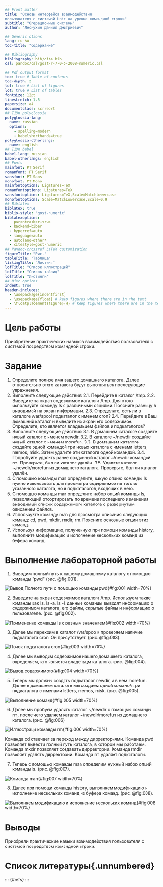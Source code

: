 ```yaml
---
## Front matter
title: "Основы интерфейса взаимодействия
пользователя с системой Unix на уровне командной строки"
subtitle: "Операционные системы"
author: "Леснухин Даниил Дмитриевич"

## Generic otions
lang: ru-RU
toc-title: "Содержание"

## Bibliography
bibliography: bib/cite.bib
csl: pandoc/csl/gost-r-7-0-5-2008-numeric.csl

## Pdf output format
toc: true # Table of contents
toc-depth: 2
lof: true # List of figures
lot: true # List of tables
fontsize: 12pt
linestretch: 1.5
papersize: a4
documentclass: scrreprt
## I18n polyglossia
polyglossia-lang:
  name: russian
  options:
	- spelling=modern
	- babelshorthands=true
polyglossia-otherlangs:
  name: english
## I18n babel
babel-lang: russian
babel-otherlangs: english
## Fonts
mainfont: PT Serif
romanfont: PT Serif
sansfont: PT Sans
monofont: PT Mono
mainfontoptions: Ligatures=TeX
romanfontoptions: Ligatures=TeX
sansfontoptions: Ligatures=TeX,Scale=MatchLowercase
monofontoptions: Scale=MatchLowercase,Scale=0.9
## Biblatex
biblatex: true
biblio-style: "gost-numeric"
biblatexoptions:
  - parentracker=true
  - backend=biber
  - hyperref=auto
  - language=auto
  - autolang=other*
  - citestyle=gost-numeric
## Pandoc-crossref LaTeX customization
figureTitle: "Рис."
tableTitle: "Таблица"
listingTitle: "Листинг"
lofTitle: "Список иллюстраций"
lotTitle: "Список таблиц"
lolTitle: "Листинги"
## Misc options
indent: true
header-includes:
  - \usepackage{indentfirst}
  - \usepackage{float} # keep figures where there are in the text
  - \floatplacement{figure}{H} # keep figures where there are in the text
---
```


# Цель работы

Приобретение практических навыков взаимодействия пользователя с системой посредством командной строки.
# Задание

1. Определите полное имя вашего домашнего каталога. Далее относительно этого каталога будут выполняться последующие упражнения.
2. Выполните следующие действия:
2.1. Перейдите в каталог /tmp.
2.2. Выведите на экран содержимое каталога /tmp. Для этого используйте команду ls
с различными опциями. Поясните разницу в выводимой на экран информации.
2.3. Определите, есть ли в каталоге /var/spool подкаталог с именем cron?
2.4. Перейдите в Ваш домашний каталог и выведите на экран его содержимое. Определите, кто является владельцем файлов и подкаталогов?
3. Выполните следующие действия:
3.1. В домашнем каталоге создайте новый каталог с именем newdir.
3.2. В каталоге ~/newdir создайте новый каталог с именем morefun.
3.3. В домашнем каталоге создайте одной командой три новых каталога с именами
letters, memos, misk. Затем удалите эти каталоги одной командой.
3.4. Попробуйте удалить ранее созданный каталог ~/newdir командой rm. Проверьте,
был ли каталог удалён.
3.5. Удалите каталог ~/newdir/morefun из домашнего каталога. Проверьте, был ли
каталог удалён.
4. С помощью команды man определите, какую опцию команды ls нужно использовать для просмотра содержимое не только указанного каталога, но и подкаталогов,
входящих в него.
5. С помощью команды man определите набор опций команды ls, позволяющий отсортировать по времени последнего изменения выводимый список содержимого каталога
с развёрнутым описанием файлов.
6. Используйте команду man для просмотра описания следующих команд: cd, pwd, mkdir,
rmdir, rm. Поясните основные опции этих команд.
7. Используя информацию, полученную при помощи команды history, выполните модификацию и исполнение нескольких команд из буфера команд.



# Выполнение лабораторной работы

1. Выводим полный путь к нашему домашнему каталогу с помощью команды "pwd" (рис. @fig:001).

![Вывод Полного пути с помощью команды pwd](image/1.png){#fig:001 width=70%}


2. Выведите на экран содержимое каталога /tmp. Используем такие команды как ls, ls -a, ls -l, данные команды выводят информацию о содержимом каталога, его файлы, скрытые файлы и информацию о пользователе. (рис. @fig:002). 

![Применение команды ls с разным значением](image/2.png){#fig:002 width=70%}

3. Далее мы перехоим в каталог /var/spoo и проверяем наличие подкаталога cron. Он присутствует. (рис. @fig:003).

![Поиск подкаталога cron](image/3.png){#fig:003 width=70%}


4. Далее мы выводим содержимое нашего домашнего каталога, определяем, кто является владельцм каталога. (рис. @fig:004).

![Вывод содержимого](image/4.png){#fig:004 width=70%}

5. Теперь мы должны создать подкаталог newdir, а в нем morefun.  Далее в домашнем каталоге мы создаем одной команой три подкаталога с именами letters, memos, misk. (рис. @fig:005).

![Выполнение команд](image/5.png){#fig:005 width=70%}

6. Далее мы пробуем удалить каталог ~/newdir с помощью команды rm, после чего удаляем каталог ~/newdir/morefun из домашнего каталога. (рис. @fig:006).

![Иллюстраци команды rm](image/6.png){#fig:006 width=70%}

Команда cd отвечает за переход между дирректориями.
Команда pwd позволяет вывести полный путь каталога, в котором мы работаем.
Команда mkdir позволяет создавать дирректории.
Команда rmdir позволяет удалять дирректории.
Команда rm удаляет подкаталоги.

7. Теперь с помощью команды man определим нужный набор опций команды ls. (рис. @fig:007).

![Команда man](image/8.png){#fig:007 width=70%}

8. Далее при помощи команды history, выполняем модификацию и исполнение нескольких команд из буфера команд. (рис. @fig:008).

![Выполняем модификацию и исполнение нескольких команд](image/9.png){#fig:008 width=70%}









# Выводы

Приобрели практические навыки взаимодействия пользователя с системой посредством командной строки.

# Список литературы{.unnumbered}

::: {#refs}
:::

